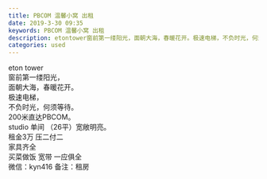 ```yaml
---
title: PBCOM 温馨小窝 出租
date: 2019-3-30 09:35
keywords: PBCOM 温馨小窝 出租
description: etontower窗前第一缕阳光，面朝大海，春暖花开。极速电梯，不负时光，何须等待。200米直达PBCOM。studio单间（26平）宽敞明亮。租金3万压二付二家具齐全买菜做饭宽带一应俱全微信：kyn416备注：租房
categories: used
---
```

<td class="t_f" id="postmessage_3344078">

eton tower <br/>
窗前第一缕阳光，<br/>
面朝大海，春暖花开。<br/>
极速电梯，<br/>
不负时光，何须等待。<br/>
200米直达PBCOM。<br/>
studio 单间 （26平）宽敞明亮。<br/>
租金3万 压二付二<br/>
家具齐全<br/>
买菜做饭 宽带 一应俱全<br/>
微信：kyn416 备注：租房<br/>
</td>
